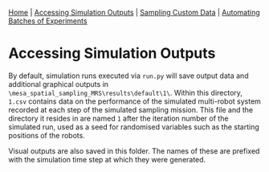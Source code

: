[Home](https://github.com/laurencejbelliott/Spatial_Sampling_MRS_Simulation/) | [Accessing Simulation Outputs](/docs/sim-outputs.md) | [Sampling Custom Data](/docs/custom-data.md) | [Automating Batches of Experiments](/docs/batch-experiments.md)

# Accessing Simulation Outputs
By default, simulation runs executed via `run.py` will save output data and additional graphical outputs in `\mesa_spatial_sampling_MRS\results\default\1\`.
Within this directory, `1.csv` contains data on the performance of the simulated multi-robot system recorded at each step of the simulated sampling mission.
This file and the directory it resides in are named `1` after the iteration number of the simulated run, used as a seed for
randomised variables such as the starting positions of the robots.

Visual outputs are also saved in this folder. The names of these are prefixed with the simulation time step at which they were generated.